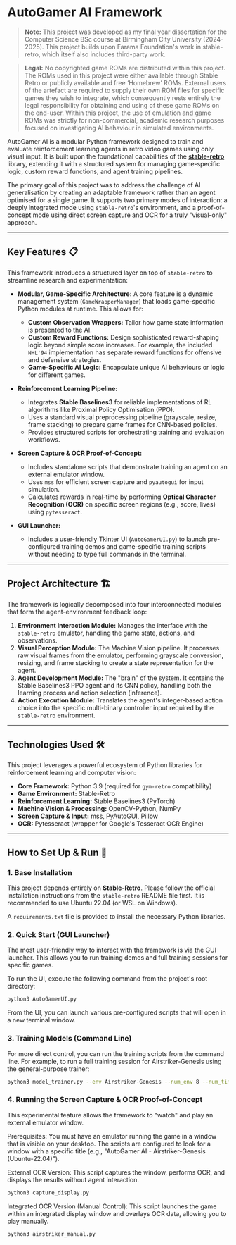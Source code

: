 # AutoGamer AI Framework

> **Note:** This project was developed as my final year dissertation for the Computer Science BSc course at Birmingham City University (2024-2025). This project builds upon Farama Foundation's work in stable-retro, which itself also includes third-party work. 

> **Legal:** No copyrighted game ROMs are distributed within this project. The ROMs used in this project were either available through Stable Retro or publicly available and free ‘Homebrew’ ROMs. External users of the artefact are required to supply their own ROM files for specific games they wish to integrate, which consequently rests entirely the legal responsibility for obtaining and using of these game ROMs on the end-user. Within this project, the use of emulation and game ROMs was strictly for non-commercial, academic research purposes focused on investigating AI behaviour in simulated environments.  

AutoGamer AI is a modular Python framework designed to train and evaluate reinforcement learning agents in retro video games using only visual input. It is built upon the foundational capabilities of the **[stable-retro](https://github.com/Farama-Foundation/stable-retro)** library, extending it with a structured system for managing game-specific logic, custom reward functions, and agent training pipelines.

The primary goal of this project was to address the challenge of AI generalisation by creating an adaptable framework rather than an agent optimised for a single game. It supports two primary modes of interaction: a deeply integrated mode using `stable-retro`'s environment, and a proof-of-concept mode using direct screen capture and OCR for a truly "visual-only" approach.


---

## Key Features 📋

This framework introduces a structured layer on top of `stable-retro` to streamline research and experimentation:

* **Modular, Game-Specific Architecture:** A core feature is a dynamic management system (`GameWrapperManager`) that loads game-specific Python modules at runtime. This allows for:
    * **Custom Observation Wrappers:** Tailor how game state information is presented to the AI.
    * **Custom Reward Functions:** Design sophisticated reward-shaping logic beyond simple score increases. For example, the included `NHL'94` implementation has separate reward functions for offensive and defensive strategies.
    * **Game-Specific AI Logic:** Encapsulate unique AI behaviours or logic for different games.

* **Reinforcement Learning Pipeline:**
    * Integrates **Stable Baselines3** for reliable implementations of RL algorithms like Proximal Policy Optimisation (PPO).
    * Uses a standard visual preprocessing pipeline (grayscale, resize, frame stacking) to prepare game frames for CNN-based policies.
    * Provides structured scripts for orchestrating training and evaluation workflows.

* **Screen Capture & OCR Proof-of-Concept:**
    * Includes standalone scripts that demonstrate training an agent on an external emulator window.
    * Uses `mss` for efficient screen capture and `pyautogui` for input simulation.
    * Calculates rewards in real-time by performing **Optical Character Recognition (OCR)** on specific screen regions (e.g., score, lives) using `pytesseract`.

* **GUI Launcher:**
    * Includes a user-friendly Tkinter UI (`AutoGamerUI.py`) to launch pre-configured training demos and game-specific training scripts without needing to type full commands in the terminal.

---

## Project Architecture 🏗️

The framework is logically decomposed into four interconnected modules that form the agent-environment feedback loop:

1.  **Environment Interaction Module:** Manages the interface with the `stable-retro` emulator, handling the game state, actions, and observations.
2.  **Visual Perception Module:** The Machine Vision pipeline. It processes raw visual frames from the emulator, performing grayscale conversion, resizing, and frame stacking to create a state representation for the agent.
3.  **Agent Development Module:** The "brain" of the system. It contains the Stable Baselines3 PPO agent and its CNN policy, handling both the learning process and action selection (inference).
4.  **Action Execution Module:** Translates the agent's integer-based action choice into the specific multi-binary controller input required by the `stable-retro` environment.

---

## Technologies Used 🛠️

This project leverages a powerful ecosystem of Python libraries for reinforcement learning and computer vision:

* **Core Framework:** Python 3.9 (required for `gym-retro` compatibility)
* **Game Environment:** Stable-Retro
* **Reinforcement Learning:** Stable Baselines3 (PyTorch)
* **Machine Vision & Processing:** OpenCV-Python, NumPy
* **Screen Capture & Input:** mss, PyAutoGUI, Pillow
* **OCR:** Pytesseract (wrapper for Google's Tesseract OCR Engine)

---

## How to Set Up & Run 🚀

### 1. Base Installation

This project depends entirely on **Stable-Retro**. Please follow the official installation instructions from the `stable-retro` README file first. It is recommended to use Ubuntu 22.04 (or WSL on Windows).

A `requirements.txt` file is provided to install the necessary Python libraries.

### 2. Quick Start (GUI Launcher)

The most user-friendly way to interact with the framework is via the GUI launcher. This allows you to run training demos and full training sessions for specific games.

To run the UI, execute the following command from the project's root directory:
```bash
python3 AutoGamerUI.py
```

From the UI, you can launch various pre-configured scripts that will open in a new terminal window.

### 3. Training Models (Command Line)

For more direct control, you can run the training scripts from the command line. For example, to run a full training session for Airstriker-Genesis using the general-purpose trainer:
```bash
python3 model_trainer.py --env Airstriker-Genesis --num_env 8 --num_timesteps 10000000
```

### 4. Running the Screen Capture & OCR Proof-of-Concept


This experimental feature allows the framework to "watch" and play an external emulator window.

Prerequisites: You must have an emulator running the game in a window that is visible on your desktop. The scripts are configured to look for a window with a specific title (e.g., "AutoGamer AI - Airstriker-Genesis (Ubuntu-22.04)").

External OCR Version: This script captures the window, performs OCR, and displays the results without agent interaction.
```bash
python3 capture_display.py
```
Integrated OCR Version (Manual Control): This script launches the game within an integrated display window and overlays OCR data, allowing you to play manually.

```bash
python3 airstriker_manual.py
```

